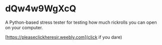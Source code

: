 # dQw4w9WgXcQ
A Python-based stress tester for testing how much rickrolls you can open on your computer.

[https://pleaseclickheresir.weebly.com](click if you dare)
